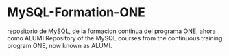 # MySQL-Formation-ONE
repositorio de MySQL, de la formacion continua del programa ONE, ahora como ALUMI
Repository of the MySQL courses from the continuous training program ONE, now known as ALUMI.
